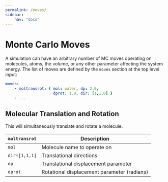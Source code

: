 ```yaml
---
permalink: /moves/
sidebar:
    nav: "docs"
---
```

<script src="https://cdnjs.cloudflare.com/ajax/libs/mathjax/2.7.0/MathJax.js?config=TeX-AMS-MML_HTMLorMML" type="text/javascript"></script>

# Monte Carlo Moves

A simulation can have an arbitrary number of MC moves operating on molecules, atoms, the volume, or
any other parameter affecting the system energy. The list of moves are defined by the `moves` section
at the top level input:

~~~ yaml
moves:
    - moltransrot: { mol: water, dp: 2.0,
                     dprot: 1.0, dir: [1,1,0] }
    - ...
~~~

## Molecular Translation and Rotation

This will simultaneously translate and rotate a molecule.

`moltransrot`    |  Description
---------------- |  ---------------------------------
`mol`            |  Molecule name to operate on
`dir=[1,1,1]`    |  Translational directions
`dp`             |  Translational displacement parameter
`dprot`          |  Rotational displacement parameter (radians)


